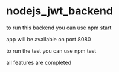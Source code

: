 # nodejs_jwt_backend

to run this backend you can use npm start

app will be available on port 8080

to run the test you can use npm test

all features are completed
